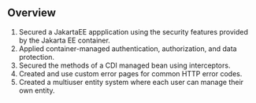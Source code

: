 ## Overview 

1. Secured a JakartaEE appplication using the security features provided by the Jakarta EE container. 
2. Applied container-managed authentication, authorization, and data protection.
3. Secured the methods of a CDI managed bean using interceptors.
4. Created and use custom error pages for common HTTP error codes.
5. Created a multiuser entity system where each user can manage their own entity.